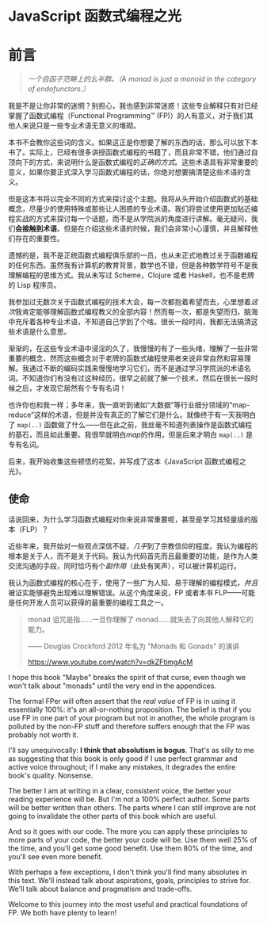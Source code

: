# JavaScript 函数式编程之光

# 前言

> _一个自函子范畴上的幺半群。（A monad is just a monoid in the category of endofunctors.）_

我是不是让你非常的迷惘？别担心，我也感到非常迷惑！这些专业解释只有对已经掌握了函数式编程（Functional Programming&trade; (FP)）的人有意义，对于我们其他人来说只是一些专业术语无意义的堆砌。

本书不会教你这些词的含义。如果这正是你想要了解的东西的话，那么可以放下本书了。实际上，已经有很多讲授函数式编程的书籍了，而且非常不错，他们通过自顶向下的方式，来说明什么是函数式编程的*正确的方式*。这些术语具有非常重要的意义，如果你要正式深入学习函数式编程的话，你绝对想要搞清楚这些术语的含义。

但是这本书将以完全不同的方式来探讨这个主题。我将从头开始介绍函数式的基础概念，尽量少的使用特殊或那些让人困惑的专业术语。我们将尝试使用更加贴近编程实战的方式来探讨每一个话题，而不是从学院派的角度进行讲解。毫无疑问，我们**会接触到术语**。但是在介绍这些术语的时候，我们会非常小心谨慎，并且解释他们存在的重要性。

遗憾的是，我不是正统函数式编程俱乐部的一员，也从未正式地教过关于函数编程的任何东西。虽然我有计算机的教育背景，数学也不错，但是各种数学符号不是我理解编程的思维方式。我从未写过 Scheme，Clojure 或者 Haskell，也不是老牌的 Lisp 程序员。

我参加过无数次关于函数式编程的技术大会，每一次都抱着希望而去，心里想着*这次*我肯定能够理解函数式编程教义的全部内容！然而每一次，都是失望而归，脑海中充斥着各种专业术语，不知道自己学到了个啥。很长一段时间，我都无法搞清这些术语是什么意思。

渐渐的，在这些专业术语中浸淫的久了，我慢慢的有了一些头绪，理解了一些非常重要的概念，然而这些概念对于老牌的函数式编程使用者来说非常自然和容易理解。我通过不断的编码实践来慢慢地学习它们，而不是通过学习学院派的术语名词。不知道你们有没有过这种经历，很早之前就了解一个技术，然后在很长一段时候之后，才发现它居然有个专有名词！

也许你也和我一样；多年来，我一直听到诸如“大数据”等行业细分领域的“map-reduce”这样的术语，但是并没有真正的了解它们是什么。就像终于有一天我明白了 `map(..)` 函数做了什么——但在此之前，我丝毫不知道列表操作是函数式编程的基石，而且如此重要。我很早就明白*map*的作用，但是后来才明白 `map(..)` 是专有名词。

后来，我开始收集这些顿悟的花絮，并写成了这本《JavaScript 函数式编程之光》。

## 使命

话说回来，为什么学习函数式编程对你来说非常重要呢，甚至是学习其轻量级的版本（FLP）？

近些年来，我开始对一些观点深信不疑，*几乎*到了宗教信仰的程度。我认为编程的根本是关于人，而不是关于代码。我认为代码首先而且最重要的功能，是作为人类交流沟通的手段，同时恰巧有个*副作用*（此处有笑声），可以被计算机运行。

我认为函数式编程的核心在于，使用了一些广为人知、易于理解的编程模式，*并且*被证实能够避免出现难以理解错误。从这个角度来说，FP 或者本书 FLP——可能是任何开发人员可以获得的最重要的编程工具之一。

> monad 诅咒是指……一旦你理解了 monad……就失去了向其他人解释它的能力。
>
> —— Douglas Crockford 2012 年名为 "Monads 和 Gonads" 的演讲
>
> https://www.youtube.com/watch?v=dkZFtimgAcM

I hope this book "Maybe" breaks the spirit of that curse, even though we won't talk about "monads" until the very end in the appendices.

The formal FPer will often assert that the _real value_ of FP is in using it essentially 100%: it's an all-or-nothing proposition. The belief is that if you use FP in one part of your program but not in another, the whole program is polluted by the non-FP stuff and therefore suffers enough that the FP was probably not worth it.

I'll say unequivocally: **I think that absolutism is bogus**. That's as silly to me as suggesting that this book is only good if I use perfect grammar and active voice throughout; if I make any mistakes, it degrades the entire book's quality. Nonsense.

The better I am at writing in a clear, consistent voice, the better your reading experience will be. But I'm not a 100% perfect author. Some parts will be better written than others. The parts where I can still improve are not going to invalidate the other parts of this book which are useful.

And so it goes with our code. The more you can apply these principles to more parts of your code, the better your code will be. Use them well 25% of the time, and you'll get some good benefit. Use them 80% of the time, and you'll see even more benefit.

With perhaps a few exceptions, I don't think you'll find many absolutes in this text. We'll instead talk about aspirations, goals, principles to strive for. We'll talk about balance and pragmatism and trade-offs.

Welcome to this journey into the most useful and practical foundations of FP. We both have plenty to learn!
